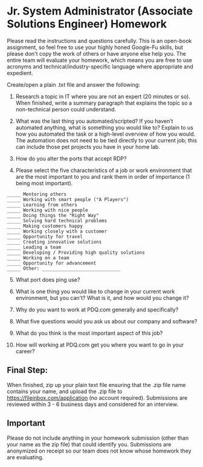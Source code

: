 # Jr. System Administrator (Associate Solutions Engineer) Homework

Please read the instructions and questions carefully. This is an open-book assignment, so feel free to use your highly honed Google-Fu skills, but please don't copy the work of others or have anyone else help you. The entire team will evaluate your homework, which means you are free to use acronyms and technical/industry-specific language where appropriate and expedient.

Create/open a plain .txt file and answer the following:

1. Research a topic in IT where you are not an expert (20 minutes or so). When finished, write a summary paragraph that explains the topic so a non-technical person could understand.

2. What was the last thing you automated/scripted? If you haven’t automated anything, what is something you would like to? Explain to us how you automated the task or a high-level overview of how you would. The automation does not need to be tied directly to your current job; this can include those pet projects you have in your home lab.

3. How do you alter the ports that accept RDP?

4. Please select the five characteristics of a job or work environment that are the most important to you and rank them in order of importance (1 being most important).

 ```_____ Using interesting new technologies
_____ Mentoring others
_____ Working with smart people ("A Players")
_____ Learning from others
_____ Working with nice people
_____ Doing things the "Right Way"
_____ Solving hard technical problems
_____ Making customers happy
_____ Working closely with a customer
_____ Opportunity for travel
_____ Creating innovative solutions
_____ Leading a team
_____ Developing / Providing high quality solutions
_____ Working on a team
_____ Opportunity for advancement
_____ Other: _____________________________
```

5. What port does ping use?

6. What is one thing you would like to change in your current work environment, but you can't? What is it, and how would you change it?

7. Why do you want to work at PDQ.com generally and specifically?

8. What five questions would you ask us about our company and software?

9. What do you think is the most important aspect of this job?

10. How will working at PDQ.com get you where you want to go in your career?

## Final Step:
When finished, zip up your plain text file ensuring that the .zip file name contains your name, and upload the .zip file to https://fileinbox.com/application (no account required). Submissions are reviewed within 3 - 6 business days and considered for an interview.

## Important
Please do not include anything in your homework submission (other than your name as the zip file) that could identify you. Submissions are anonymized on receipt so our team does not know whose homework they are evaluating.
